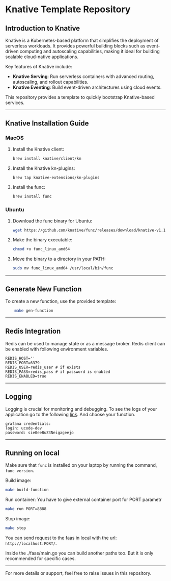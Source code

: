 # Knative Template Repository

## Introduction to Knative
Knative is a Kubernetes-based platform that simplifies the deployment of serverless workloads. It provides powerful building blocks such as event-driven computing and autoscaling capabilities, making it ideal for building scalable cloud-native applications.

Key features of Knative include:
- **Knative Serving**: Run serverless containers with advanced routing, autoscaling, and rollout capabilities.
- **Knative Eventing**: Build event-driven architectures using cloud events.

This repository provides a template to quickly bootstrap Knative-based services.

---

## Knative Installation Guide
### MacOS
1. Install the Knative client:
   ```bash
   brew install knative/client/kn
2. Install the Knative kn-plugins:
   ```bash
   brew tap knative-extensions/kn-plugins
3. Install the func:
   ```bash
   brew install func


### Ubuntu
1. Download the func binary for Ubuntu:
   ```bash
   wget https://github.com/knative/func/releases/download/knative-v1.16.1/func_linux_amd64
2. Make the binary executable:
   ```bash
   chmod +x func_linux_amd64
3. Move the binary to a directory in your PATH:
   ```bash
   sudo mv func_linux_amd64 /usr/local/bin/func
---

## Generate New Function
To create a new function, use the provided template:
```bash
    make gen-function
```

---

## Redis Integration
Redis can be used to manage state or as a message broker.
Redis client can be enabled with following environment variables.

```env
REDIS_HOST=''
REDIS_PORT=6379
REDIS_USER=redis_user # if exists
REDIS_PASS=redis_pass # if password is enabled
REDIS_ENABLED=true
```

---

## Logging
Logging is crucial for monitoring and debugging. To see the logs of your application go 
to the following [link](https://grafana.u-code.io/explore?schemaVersion=1&panes=%7B%222He%22:%7B%22datasource%22:%22loki%22,%22queries%22:%5B%7B%22refId%22:%22A%22,%22expr%22:%22%7Bnamespace%3D%5C%22knative-fn%5C%22%7D%20%7C%3D%20%60%60%22,%22queryType%22:%22range%22,%22datasource%22:%7B%22type%22:%22loki%22,%22uid%22:%22loki%22%7D,%22editorMode%22:%22builder%22%7D%5D,%22range%22:%7B%22from%22:%22now-1h%22,%22to%22:%22now%22%7D%7D%7D&orgId=1). And choose your function.
```
grafana credentials: 
login: ucode-dev
password: sie0eeBuZ3Neigageejo
```

---

## Running on local
Make sure that `func` is installed on your laptop by running the command, `func version`.

Build image:
```bash
make build-function
```

Run container: You have to give external container port for PORT parametr
```bash
make run PORT=8888
```

Stop image: 
```bash
make stop
```

You can send request to the faas in local with the url: `http://localhost:PORT/`. 

Inside the ./faas/main.go you can build another paths too. But it is only recommended for specific cases.

---
For more details or support, feel free to raise issues in this repository.